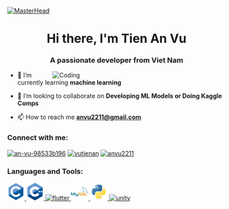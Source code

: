 [![MasterHead](https://media2.giphy.com/headers/dhunten/0DvIY8fAjBSg.gif)](https://www.linkedin.com/in/an-vu-98533b196/)
<h1 align="center">Hi there, I'm Tien An Vu</h1>
<h3 align="center">A passionate developer from Viet Nam</h3>
<img align="right" alt="Coding" width="400" src="https://i.pinimg.com/originals/2c/27/d1/2c27d1186016923c8ebca12d9246dc16.gif">

<!-- <p align="left"> <img src="https://komarev.com/ghpvc/?username=anvu2211&label=Profile%20views&color=0e75b6&style=flat" alt="anvu2211" /> </p> -->

- 🌱 I’m currently learning **machine learning**

- 🤝 I’m looking to collaborate on <b> **Developing ML Models or Doing Kaggle Comps** </b>

- 📫 How to reach me **anvu2211@gmail.com**

<h3 align="left">Connect with me:</h3>
<p align="left">
<a href="https://linkedin.com/in/an-vu-98533b196" target="blank"><img align="center" src="https://raw.githubusercontent.com/rahuldkjain/github-profile-readme-generator/master/src/images/icons/Social/linked-in-alt.svg" alt="an-vu-98533b196" height="30" width="40" /></a>
<a href="https://kaggle.com/vutienan" target="blank"><img align="center" src="https://raw.githubusercontent.com/rahuldkjain/github-profile-readme-generator/master/src/images/icons/Social/kaggle.svg" alt="vutienan" height="30" width="40" /></a>
<a href="https://www.leetcode.com/anvu2211" target="blank"><img align="center" src="https://raw.githubusercontent.com/rahuldkjain/github-profile-readme-generator/master/src/images/icons/Social/leet-code.svg" alt="anvu2211" height="30" width="40" /></a>
</p>

<h3 align="left">Languages and Tools:</h3>
<p align="left"> <a href="https://www.cprogramming.com/" target="_blank" rel="noreferrer"> <img src="https://raw.githubusercontent.com/devicons/devicon/master/icons/c/c-original.svg" alt="c" width="40" height="40"/> </a> <a href="https://www.w3schools.com/cpp/" target="_blank" rel="noreferrer"> <img src="https://raw.githubusercontent.com/devicons/devicon/master/icons/cplusplus/cplusplus-original.svg" alt="cplusplus" width="40" height="40"/> </a> <a href="https://flutter.dev" target="_blank" rel="noreferrer"> <img src="https://www.vectorlogo.zone/logos/flutterio/flutterio-icon.svg" alt="flutter" width="40" height="40"/> </a> <a href="https://www.mysql.com/" target="_blank" rel="noreferrer"> <img src="https://raw.githubusercontent.com/devicons/devicon/master/icons/mysql/mysql-original-wordmark.svg" alt="mysql" width="40" height="40"/> </a> <a href="https://www.python.org" target="_blank" rel="noreferrer"> <img src="https://raw.githubusercontent.com/devicons/devicon/master/icons/python/python-original.svg" alt="python" width="40" height="40"/> </a> <a href="https://unity.com/" target="_blank" rel="noreferrer"> <img src="https://www.vectorlogo.zone/logos/unity3d/unity3d-icon.svg" alt="unity" width="40" height="40"/> </a> </p>

<!--
<p><img align="left" src="https://github-readme-stats.vercel.app/api/top-langs?username=anvu2211&show_icons=true&locale=en&layout=compact" alt="anvu2211" /></p>

<p>&nbsp;<img align="center" src="https://github-readme-stats.vercel.app/api?username=anvu2211&show_icons=true&locale=en" alt="anvu2211" /></p>

<p><img align="center" src="https://github-readme-streak-stats.herokuapp.com/?user=anvu2211&" alt="anvu2211" /></p>
-->
